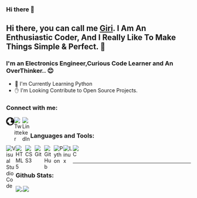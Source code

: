 ### Hi there 👋

<!--
**Giridharsalana/giridharsalana** is a ✨ _special_ ✨ repository because its `README.md` (this file) appears on your GitHub profile.

Here are some ideas to get you started:

- 🔭 I’m currently working on ...
- 🌱 I’m currently learning ...
- 👯 I’m looking to collaborate on ...
- 🤔 I’m looking for help with ...
- 💬 Ask me about ...
- 📫 How to reach me: ...
- 😄 Pronouns: ...
- ⚡ Fun fact: ...
-->

<!-- My_Bio_Begin-->
## Hi there, you can call me [Giri][website]. I Am An Enthusiastic Coder, And I Really Like To Make Things Simple & Perfect. :wave:

### I'm an Electronics Engineer,Curious Code Learner and An OverThinker.. :blush:

- :running: I'm Currently Learning Python
- :raised_hand: I'm Looking Contribute to Open Source Projects.




### Connect with me:

[<img align="left" alt="Website" width="22px" src="https://raw.githubusercontent.com/iconic/open-iconic/master/svg/globe.svg" />][website]
[<img align="left" alt="Twitter" width="22px" src="https://icongr.am/devicon/twitter-original.svg" />][twitter]
[<img align="left" alt="LinkedIn" width="22px" src="https://icongr.am/devicon/linkedin-original.svg" />][linkedin]
<!--[<img align="left" alt="Instagram" width="22px" src="https://cdn.jsdelivr.net/npm/simple-icons@v3/icons/instagram.svg" />][instagram]-->
<br />


### Languages and Tools:

<img align="left" alt="Visual Studio Code" width="26px" src="https://icongr.am/material/microsoft-visual-studio-code.svg" />
<img align="left" alt="HTML5" width="26px" src="https://icongr.am/devicon/html5-original-wordmark.svg" />
<img align="left" alt="CSS3" width="26px" src="https://icongr.am/devicon/css3-original-wordmark.svg" />
<img align="left" alt="Git" width="26px" src="https://icongr.am/devicon/git-original-wordmark.svg"/>
<img align="left" alt="GitHub" width="26px" src="https://icongr.am/devicon/github-original-wordmark.svg" />
<img align="left" alt="Python" width="26px" src="https://icongr.am/devicon/python-original.svg" />
<img align="left" alt="Linux" width="26px" src="https://icongr.am/devicon/ubuntu-plain-wordmark.svg" />
<img align="left" alt="C" width="26px" src="https://icongr.am/devicon/c-original.svg" />
<br />
<br />

---
### Github Stats:

<a href="">
  <img align="center" src="https://github-readme-stats.vercel.app/api?username=giridharsalana&count_private=true&include_all_commits=true&show_icons=true&title_color=007bff&text_color=e7e7e7&icon_color=007bff&bg_color=171c28" />
</a>
<a href="">
  <img align="center" src="https://github-readme-stats.vercel.app/api/top-langs/?username=giridharsalana&layout=compact&title_color=007bff&text_color=e7e7e7&icon_color=007bff&bg_color=171c28" />
</a>

<!-- ![Giri's Github stats](https://github-readme-stats.vercel.app/api?username=giridharsalana&count_private=true&include_all_commits=true&show_icons=true&title_color=007bff&text_color=e7e7e7&icon_color=007bff&bg_color=171c28)

![Top Langs](https://github-readme-stats.vercel.app/api/top-langs/?username=giridharsalana&layout=compact&title_color=007bff&text_color=e7e7e7&icon_color=007bff&bg_color=171c28) -->

[website]: https://giridharsalana.github.io
[twitter]: https://twitter.com/giridharsalana3
[linkedin]: https://linkedin.com/in/giridharsalana
